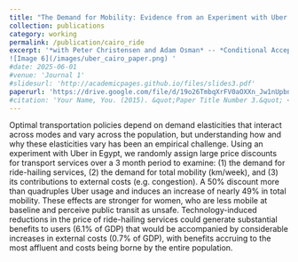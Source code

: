 ```yaml
---
title: "The Demand for Mobility: Evidence from an Experiment with Uber Riders"
collection: publications
category: working
permalink: /publication/cairo_ride
excerpt: '*with Peter Christensen and Adam Osman* -- *Conditional Accepted on Journal of Public Economics*
![Image 6](/images/uber_cairo_paper.png) '
#date: 2025-06-01
#venue: 'Journal 1'
#slidesurl: 'http://academicpages.github.io/files/slides3.pdf'
paperurl: 'https://drive.google.com/file/d/19o26TmbqXrFV0aOXXn_Jw1nUpbnyxepo/view?usp=sharing'
#citation: 'Your Name, You. (2015). &quot;Paper Title Number 3.&quot; <i>Journal 1</i>. 1(3).'
---
```


Optimal transportation policies depend on demand elasticities that interact across modes and vary across the population, but understanding how and why these elasticities vary has been an empirical challenge. Using an experiment with Uber in Egypt, we randomly assign large price discounts for transport services over a 3 month period to examine: (1) the demand for ride-hailing services, (2) the demand for total mobility (km/week), and (3) its contributions to external costs (e.g. congestion). A 50% discount more than quadruples Uber usage and induces an increase of nearly 49% in total mobility. These effects are stronger for women, who are less mobile at baseline and perceive public transit as unsafe. Technology-induced reductions in the price of ride-hailing services could generate substantial benefits to users (6.1% of GDP) that would be accompanied by considerable increases in external costs (0.7% of GDP), with benefits accruing to the most affluent and costs being borne by the entire population.

